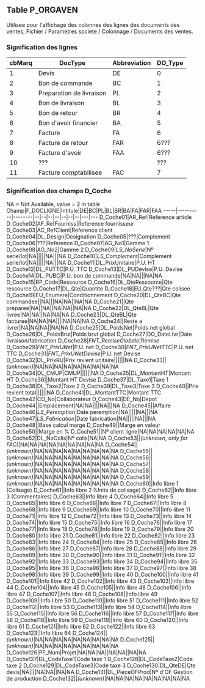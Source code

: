 ## Table P_ORGAVEN
Utilisee pour l'affichage des colonnes des lignes des documents des ventes, Fichier / Parametres societe / Colonnage / Documents des ventes.

### Signification des lignes
cbMarq|DocType|Abbreviation|DO_Type
------|-------|------------|-------
1|Devis|DE|0
2|Bon de commande|BC|1
3|Preparation de livraison|PL|2
4|Bon de livraison|BL|3
5|Bon de retour|BR|4
6|Bon d'avoir financier|BA|5
7|Facture|FA|6
8|Facture de retour|FAR|6???
9|Facture d'avoir|FAA|6???
10|???||???
11|Facture comptabilisee|FAC|7

### Signification des champs D_Coche
NA = Not Available, value = 2 in table
Champ|F_DOCLIGNE|Intitule|DE|BC|PL|BL|BR|BA|FA|FAR|FAA
-----|----------|--------|--|--|--|--|--|--|--|---|---
D_Coche01|AR_Ref|Reference article
D_Coche02|AF_RefFourniss|Reference fournisseur
D_Coche03|AC_RefClient|Reference client
D_Coche04|DL_Design|Designation
D_Coche05|???|Complement
D_Coche06|???|Reference
D_Coche07|AG_No1|Gamme 1
D_Coche08|AG_No2|Gamme 2
D_Coche09|<i>LS_NoSerie</i>|Nº serie/lot|NA|||||NA|||NA
D_Coche10|<i>LS_Complement</i>|Complement serie/lot|NA|||||NA|||NA
D_Coche11|DL_PrixUnitaire|P.U. HT
D_Coche12|DL_PUTTC|P.U. TTC
D_Coche13|DL_PUDevise|P.U. Devise
D_Coche14|DL_PUBC|P.U. bon de commande|NA|NA|||NA|NA
D_Coche15|RP_Code|Ressource
D_Coche16|DL_QteRessource|Qte ressource
D_Coche17|DL_Qte|Quantite
D_Coche18|EU_Qte???|Qte colisee
D_Coche19|EU_Enumere|Conditionnement
D_Coche20|DL_QteBC|Qte commandee||NA|||NA|NA||NA|NA
D_Coche21||Qte preparee|NA||NA||NA|NA||NA|NA
D_Coche22|DL_QteBL|Qte livree|NA|NA||NA|NA|NA
D_Coche23|DL_QteBL|Qte facturee|NA|NA|NA||||NA|NA|NA
D_Coche24||Reste a livrer|NA|NA|NA||NA|NA
D_Coche25|DL_PoidsNet|Poids net global
D_Coche26|DL_PoidsBrut|Poids brut global
D_Coche27|DO_DateLivr|Date livraison/fabrication
D_Coche28|<i>FNT_RemiseGlobale</i>|Remise
D_Coche29|<i>FNT_PrixUNet</i>|P.U. net
D_Coche30|<i>FNT_PrixUNetTTC</i>|P.U. net TTC
D_Coche31|<i>FNT_PrixUNetDevise</i>|P.U. net Devise
D_Coche32|DL_PrixRU|Prix revient unitaire||||||NA
D_Coche33||<i>(unknown)</i>|NA|NA|NA|NA|NA|NA|NA|NA|NA
D_Coche34|DL_CMUP|CMUP||||||NA
D_Coche35|DL_MontantHT|Montant HT
D_Coche36||Montant HT Devise
D_Coche37|DL_Taxe1|Taxe 1
D_Coche38|DL_Taxe2|Taxe 2
D_Coche39|DL_Taxe3|Taxe 3
D_Coche40||Prix revient total||||||NA
D_Coche41|DL_MontantTTC|Montant TTC
D_Coche42|CO_No|Collaborateur
D_Coche43|DE_No|Depot
D_Coche44||Emplacement|NA|NA||||NA|||NA
D_Coche45||Affaire
D_Coche46|<i>LS_Peremption</i>|Date peremption|NA|||||NA|||NA
D_Coche47|<i>LS_Fabrication</i>|Date fabrication|NA|||||NA|||NA
D_Coche48||Base calcul marge
D_Coche49||Marge en valeur
D_Coche50||Marge en %
D_Coche51||Nº client ligne|NA|NA|NA|NA|NA|NA
D_Coche52|DL_NoColis|Nº colis|NA|NA
D_Coche53||<i>(unknown, only for FAC)</i>|NA|NA|NA|NA|NA|NA|NA|NA|NA
D_Coche54||<i>(unknown)</i>|NA|NA|NA|NA|NA|NA|NA|NA|NA
D_Coche55||<i>(unknown)</i>|NA|NA|NA|NA|NA|NA|NA|NA|NA
D_Coche56||<i>(unknown)</i>|NA|NA|NA|NA|NA|NA|NA|NA|NA
D_Coche57||<i>(unknown)</i>|NA|NA|NA|NA|NA|NA|NA|NA|NA
D_Coche58||<i>(unknown)</i>|NA|NA|NA|NA|NA|NA|NA|NA|NA
D_Coche59||<i>(unknown)</i>|NA|NA|NA|NA|NA|NA|NA|NA|NA
D_Coche60||Info libre 1 (Colisage)
D_Coche61||Info libre 2 (Unite de colisage)
D_Coche62||Info libre 3 (Commentaires)
D_Coche63||Info libre 4
D_Coche64||Info libre 5
D_Coche65||Info libre 6
D_Coche66||Info libre 7
D_Coche67||Info libre 8
D_Coche68||Info libre 9
D_Coche69||Info libre 10
D_Coche70||Info libre 11
D_Coche71||Info libre 12
D_Coche72||Info libre 13
D_Coche73||Info libre 14
D_Coche74||Info libre 15
D_Coche75||Info libre 16
D_Coche76||Info libre 17
D_Coche77||Info libre 18
D_Coche78||Info libre 19
D_Coche79||Info libre 20
D_Coche80||Info libre 21
D_Coche81||Info libre 22
D_Coche82||Info libre 23
D_Coche83||Info libre 24
D_Coche84||Info libre 25
D_Coche85||Info libre 26
D_Coche86||Info libre 27
D_Coche87||Info libre 28
D_Coche88||Info libre 29
D_Coche89||Info libre 30
D_Coche90||Info libre 31
D_Coche91||Info libre 32
D_Coche92||Info libre 33
D_Coche93||Info libre 34
D_Coche94||Info libre 35
D_Coche95||Info libre 36
D_Coche96||Info libre 37
D_Coche97||Info libre 38
D_Coche98||Info libre 39
D_Coche99||Info libre 40
D_Coche100||Info libre 41
D_Coche101||Info libre 42
D_Coche102||Info libre 43
D_Coche103||Info libre 44
D_Coche104||Info libre 45
D_Coche105||Info libre 46
D_Coche106||Info libre 47
D_Coche107||Info libre 48
D_Coche108||Info libre 49
D_Coche109||Info libre 50
D_Coche110||Info libre 51
D_Coche111||Info libre 52
D_Coche112||Info libre 53
D_Coche113||Info libre 54
D_Coche114||Info libre 55
D_Coche115||Info libre 56
D_Coche116||Info libre 57
D_Coche117||Info libre 58
D_Coche118||Info libre 59
D_Coche119||Info libre 60
D_Coche120||Info libre 61
D_Coche121||Info libre 62
D_Coche122||Info libre 63
D_Coche123||Info libre 64
D_Coche124||<i>(unknown)</i>|NA|NA|NA|NA|NA|NA|NA|NA|NA
D_Coche125||<i>(unknown)</i>|NA|NA|NA|NA|NA|NA|NA|NA|NA
D_Coche126|PF_Num|Projet|NA|NA|NA||NA|NA||NA|NA
D_Coche127|DL_CodeTaxe1|Code taxe 1
D_Coche128|DL_CodeTaxe2|Code taxe 2
D_Coche129|DL_CodeTaxe3|Code taxe 3
D_Coche130|DL_QteDE|Qte devis|NA||||NA|NA||NA|NA
D_Coche131|DL_PieceOFProd|Nº d'OF Gestion de production
D_Coche132||<i>(unknown)</i>|NA|NA|NA|NA|NA|NA|NA|NA|NA
